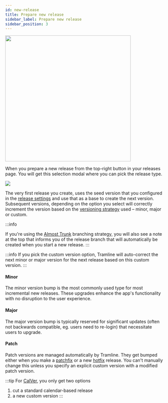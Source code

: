 ```yaml
---
id: new-release
title: Prepare new release
sidebar_label: Prepare new release
sidebar_position: 3
---
```


<p>
  <img src="/img/prepare-new-release-button.png" width="400"/>
</p>

When you prepare a new release from the top-right button in your releases page. You will get this selection modal where you can pick the release type.

![](/img/prepare-new-release.png)

The very first release you create, uses the seed version that you configured in the [release settings](/using-tramline/release-management/release-settings) and use that as a base to create the next version. Subsequent versions, depending on the option you select will correctly increment the version based on the [versioning strategy](/using-tramline/version-management) used – minor, major or custom.

:::info

If you're using the [Almost Trunk](/using-tramline/release-management/branching-strategies#almost-trunk) branching strategy, you will also see a note at the top that informs you of the release branch that will automatically be created when you start a new release.
:::

:::info
If you pick the custom version option, Tramline will auto-correct the next minor or major version for the next release based on this custom version.
:::

#### Minor
The minor version bump is the most commonly used type for most incremental new releases. These upgrades enhance the app's functionality with no disruption to the user experience.


#### Major
The major version bump is typically reserved for significant updates (often not backwards compatible, eg. users need to re-login) that necessitate users to upgrade.

#### Patch

Patch versions are managed automatically by Tramline. They get bumped either when you make a [patchfix](/using-tramline/special-cases/patchfix) or a new [hotfix](/using-tramline/special-cases/hotfix) release. You can't manually change this unless you specify an explicit custom version with a modified patch version.

:::tip
For [CalVer](/using-tramline/version-management/version-strategies), you only get two options

1. cut a standard calendar-based release
2. a new custom version
:::
